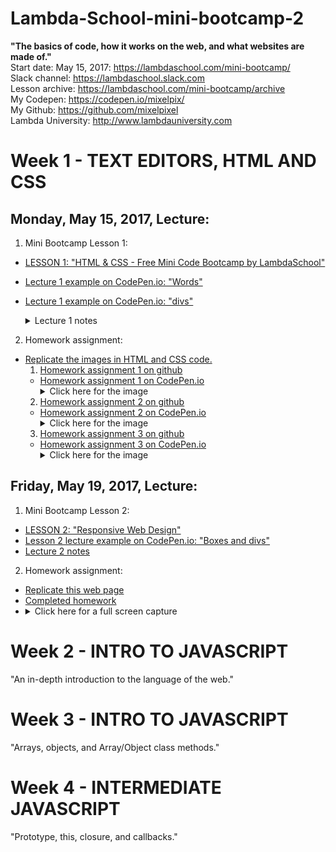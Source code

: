 # Lambda-School-mini-bootcamp-2
**"The basics of code, how it works on the web, and what websites are made of."**  
Start date: May 15, 2017: https://lambdaschool.com/mini-bootcamp/  
Slack channel: https://lambdaschool.slack.com  
Lesson archive: https://lambdaschool.com/mini-bootcamp/archive  
My Codepen: https://codepen.io/mixelpix/  
My Github: https://github.com/mixelpixel  
Lambda University: http://www.lambdauniversity.com  

# Week 1 - TEXT EDITORS, HTML AND CSS
## Monday, May 15, 2017, Lecture:  
1. Mini Bootcamp Lesson 1:
  - [LESSON 1: "HTML & CSS - Free Mini Code Bootcamp by LambdaSchool"](https://youtu.be/nLs9I8MRbO0)  
  - [Lecture 1 example on CodePen.io: "Words"](https://codepen.io/mixelpix/pen/PmxXov)
  - [Lecture 1 example on CodePen.io: "divs"](https://codepen.io/mixelpix/pen/XRyoJg)
    <details><summary>Lecture 1 notes</summary><ul>  
      <li>
        <a href="https://youtu.be/nLs9I8MRbO0?t=12m">Lecture 1 starts@ ~12min</a><br>
        There's good information in the first twelve minutes, don't skip it.
      </li>

      <h2>HTML</h2>
      <li>
        <a href="https://justinjackson.ca/words.html">Words</a>
      </li>
      <li>
        Declaring the type of document: &lt;!DOCTYPE html&gt;<br>
        html = Hyper-Text Markup Language<br>
        HTML consists of matching &lt;tag_type&gt; openings and &lt;/tag_type&gt; closings.<br>
        Whatever is inside the open/close tag set belongs to that tag area.<br>
        I.e. &lt;open&gt; tag_area &lt;close&gt;<br>
        To declare a closing, the tag type is prepended with a forward slash: /<br>
        I.e. &lt;tag_type&gt; tag_area &lt;/tag_type&gt;<br>
        E.g. &lt;html&gt; html_area &lt;/html&gt;<br>
        HTML involves "nesting" tags inside each other per sections, containers, divisions, etc. E.g.<br><b>
        &lt;!DOCTYPE html&gt;&lt;html&gt;&lt;head&gt;...&lt;/head&gt;&lt;body&gt;...&lt;/body&gt;&lt;/html&gt;</b>
      </li>
      <li>
        &lt;html lang="en"&gt;...&lt;/html&gt;<br>
        per <a href="https://www.w3.org/International/questions/qa-html-language-declarations">w3.org: language declaration</a><br>
        <i>"Always use a language attribute on the html element. This is inherited by all other elements, and so will set a default language for the text in the document head element."</i><br>
      </li>
      <li>Basic html document layout:<br><ol>
        <li>&lt;!DOCTYPE html&gt; - doc. type declaration,</li>
        <li>&lt;html&gt; &lt;/html&gt; - html container</li>
        <li>&lt;head&gt; &lt;/head&gt; contains meta-info mostly for the browser,</li>
        <li>&lt;body&gt; &lt;/body&gt; is the actual body of the page</li></ol>
      <li>Title and meta info in head<br>
        Title tag determines browser tab text.<br>
        &lt;html&gt; &lt;head&gt; &lt;title&gt;Browser Tab Text&lt;/title&gt; &lt;/head&gt; &lt;body&gt; &lt;/body&gt; &lt;/html&gt;
      </li>
      <li>body contains what you see</li>
      <li>
        image tags (and some other tags) don't need to be closed<br>
        &lt;img src="url_goes_here"&gt;<br>
        ...& it makes NO difference, but you <i>can</i> use a closing tag:<br>
        &lt;img src="url_goes_here"/&gt;
      </li>
      <li>anchor tags for links, p tags for paragraphs, h# for headers, etc...</li>
      <li>Whitespace is pretty much ignored; however, whitepsaces (and tabs) can make things much more "human-readable"</li>
      <li>html comments are ignored by the html parser:<br>
      &lt;!-- <i>comments go here</i> --&gt;<br>
      &lt;!--<br><i>
      comments<br>
      can<br>
      also<br>
      be<br>
      across<br>
      multiple<br>
      lines<br>
      --&gt;</i>
      </li>

      <h2>CSS</h2>
      <li>CSS = Cascading Style Sheet</li>
      <li>
        CSS link syntax in the html file (tells the html doc where to find the corresponding css file)<br>
        &lt;html&gt; &lt;head&gt; &lt;title&gt;Browser Tab Text&lt;/title&gt; <b>&lt;link to CSS file&gt;</b> &lt;/head&gt; &lt;body&gt; &lt;/body&gt; &lt;/html&gt;<br>
        e.g. &lt;link rel="stylesheet" type="text/css" <b>href="homework.css"</b>&gt;
      </li>
      <li>convention is to put .css in the same directory as the .html, but it can be put in any directory so long as the "link href="" points to its location</li>
      <li>per <a href="https://www.w3schools.com/tags/tag_link.asp">w3schools.com: CSS link syntax</a>
      <li>
        HTML "super power": use the browser element inspector to see how web pages are constructed with html and css!<br>
        e.g. to find a hexadecimal color code (e.g. #4CAF50)
      </li>
      <li>
        Basic CSS syntax:<br>
        <b>tag_type {<br>
        &nbsp;&nbsp;&nbsp;&nbsp;declaration: specification;<br>
        &nbsp;&nbsp;&nbsp;&nbsp;...<br>
        }</b><br>
      </li>
      <li>
        more CSS syntax:<ul>
        <li>classes are prepended with a period, i.e. <b>.class_name{...}</b> e.g.,<br>
        <b>.some_class_name{...}</b> in the CSS file, and,<br>
        <b>&lt;html_tag class="some_class_name"&gt;...&lt;/html_tag&gt;</b> in the HTML file.</li>
        <li>id's are prepended with a has, i.e. <b>#id_name{...}</b> e.g.,<br>
        <b>#some_id_name{...}</b> in the CSS file, and,<br>
        <b>&lt;html_tag id="some_id_name"&gt;...&lt;/html_tag&gt;</b> in the HTML file.</ul>
      </li>
      <li>
        ID vs CLASS:<ul>
          <li>ID's are UNIQUE to a single instance</li><ul>
            <li>Each element can have only one ID</li>
            <li>Each page can have only one element with that ID</li></ul>
          <li>CLASSes are used to group element</li><ul>
            <li>You can use the same class on multiple elements.</li>
            <li>You can use multiple classes on the same element.</li></ul>
          </ul>
        More id vs class per <a href="https://css-tricks.com/the-difference-between-id-and-class/">CSS-Tricks.com</a> and <a href="http://stackoverflow.com/q/84378/5225057">stack question/answer</a>
      </li>
      <li>
      CSS order of precedence: most exact vs top to bottom cascade (vs importance)<ol>
        <li>Importance</li>
        <li>Specificity</li>
        <li>Source Order</li></ol>
      For more info, per <a href="https://www.w3.org/wiki/Inheritance_and_cascade">w3.org: "Inheritance and Cascade"</a>
      </li>
      <li>Per <a href="https://www.w3schools.com/css/css_combinators.asp">w3schools: CSS Combinators</a></li>
      <li>CSS comments are between forward slash and star: /&#42; <i>comments go here</i> &#42;/ and they can span multiple lines as well.</li>

      <h2>Additional Notes</h2>
      <li><a href="http://stackoverflow.com/a/31032477/5225057">HTML specs, percentage vs. height</a></li>  
      <li><a href="https://www.w3schools.com/tags/tag_meta.asp">HTML meta tags</a></li>
      <li><a href="https://www.computerhope.com/issues/ch001034.htm">How do I indent or tab text on my web page or in HTML?</li>
      <li><a href="http://www.theukwebdesigncompany.com/articles/entity-escape-characters.php">HTML Escape Characters: Complete List</a></li>
      <li><b>I cannot recommend strongly enough: DO NOT TAKE NOTES IN HTML!!!!!! XD</b></li>
    </ul></details>  

2. Homework assignment:
  - [Replicate the images in HTML and CSS code.](https://github.com/SunJieMing/LS-Web-Intro-I)  
    1. [Homework assignment 1 on github](https://github.com/mixelpixel/Lambda-School-mini-bootcamp-2/tree/master/Lesson1/homework1)
      - [Homework assignment 1 on CodePen.io](https://codepen.io/mixelpix/pen/gWQZby)<details><summary>Click here for the image</summary><img src="https://github.com/mixelpixel/Lambda-School-mini-bootcamp-2/blob/master/Lesson1/homework1/homework1.png"></details>  
    2. [Homework assignment 2 on github](https://github.com/mixelpixel/Lambda-School-mini-bootcamp-2/tree/master/Lesson1/homework2)
      - [Homework assignment 2 on CodePen.io](https://codepen.io/mixelpix/pen/NjEeqP)<details><summary>Click here for the image</summary><img src="https://github.com/mixelpixel/Lambda-School-mini-bootcamp-2/blob/master/Lesson1/homework2/homework2.png"></details>  
    3. [Homework assignment 3 on github](https://github.com/mixelpixel/Lambda-School-mini-bootcamp-2/tree/master/Lesson1/homework3)
      - [Homework assignment 3 on CodePen.io](https://codepen.io/mixelpix/pen/ZKmVGe)<details><summary>Click here for the image</summary><img src="https://github.com/mixelpixel/Lambda-School-mini-bootcamp-2/blob/master/Lesson1/homework3/homework3.png"></details>  

## Friday, May 19, 2017, Lecture:  
1. Mini Bootcamp Lesson 2:
  - [LESSON 2: "Responsive Web Design"](https://youtu.be/oXziWoSD8vQ)
  - [Lesson 2 lecture example on CodePen.io: "Boxes and divs"](https://codepen.io/mixelpix/pen/zwMMVz)
  - [Lecture 2 notes](https://github.com/mixelpixel/Lambda-School-mini-bootcamp-2/blob/master/Lesson2/README.md)

2. Homework assignment:
  - [Replicate this web page](http://blackrockdigital.github.io/startbootstrap-clean-blog/post.html)  
  - [Completed homework](https://github.com/mixelpixel/Lambda-School-mini-bootcamp-2/tree/master/Lesson2/homework/)
  - <details><summary>Click here for a full screen capture</summary><img src="https://github.com/mixelpixel/Lambda-School-mini-bootcamp-2/blob/master/Lesson2/homework1/homework_screencapture.png"></details>  

# Week 2 - INTRO TO JAVASCRIPT
"An in-depth introduction to the language of the web."  

# Week 3 - INTRO TO JAVASCRIPT
"Arrays, objects, and Array/Object class methods."  

# Week 4 - INTERMEDIATE JAVASCRIPT
"Prototype, this, closure, and callbacks."  
